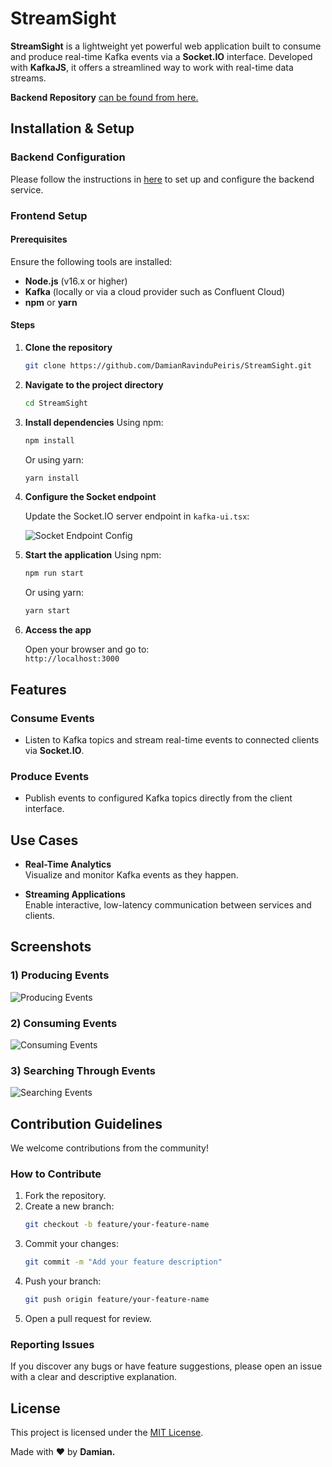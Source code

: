 # StreamSight

**StreamSight** is a lightweight yet powerful web application built to consume and produce real-time Kafka events via a **Socket.IO** interface. Developed with **KafkaJS**, it offers a streamlined way to work with real-time data streams.

**Backend Repository** [can be found from here.](https://github.com/DamianRavinduPeiris/kafka-ts)


## Installation & Setup

### Backend Configuration

Please follow the instructions in [here](https://github.com/DamianRavinduPeiris/kafka-ts) to set up and configure the backend service.

### Frontend Setup

#### Prerequisites

Ensure the following tools are installed:

- **Node.js** (v16.x or higher)
- **Kafka** (locally or via a cloud provider such as Confluent Cloud)
- **npm** or **yarn**

#### Steps

1. **Clone the repository**
   ```bash
   git clone https://github.com/DamianRavinduPeiris/StreamSight.git

2. **Navigate to the project directory**
   ```bash
   cd StreamSight

3. **Install dependencies**
   Using npm:
   ```bash
   npm install
   ```
   Or using yarn:
   ```bash
   yarn install

4. **Configure the Socket endpoint**

   Update the Socket.IO server endpoint in `kafka-ui.tsx`:

   ![Socket Endpoint Config](https://github.com/user-attachments/assets/6d6734a1-287d-4cdb-ab34-b91d99ed9c9a)

5. **Start the application**
   Using npm:
   ```bash
   npm run start
   ```
   Or using yarn:
   ```bash
   yarn start
   ```

6. **Access the app**

   Open your browser and go to:  
   `http://localhost:3000`

## Features

### Consume Events

- Listen to Kafka topics and stream real-time events to connected clients via **Socket.IO**.

### Produce Events

- Publish events to configured Kafka topics directly from the client interface.


## Use Cases

- **Real-Time Analytics**  
  Visualize and monitor Kafka events as they happen.

- **Streaming Applications**  
  Enable interactive, low-latency communication between services and clients.


## Screenshots

### 1) Producing Events  
![Producing Events](https://github.com/user-attachments/assets/55e08de7-c6c4-4f96-b9f6-b4e0d8d91fec)


### 2) Consuming Events  
![Consuming Events](https://github.com/user-attachments/assets/b850e4e3-1477-4eba-b7e4-584ff20b2821)


### 3) Searching Through Events  
![Searching Events](https://github.com/user-attachments/assets/3c43a1df-3929-434a-bcbd-f465ad35905d)


## Contribution Guidelines

We welcome contributions from the community!

### How to Contribute

1. Fork the repository.
2. Create a new branch:
   ```bash
   git checkout -b feature/your-feature-name
   ```
3. Commit your changes:
   ```bash
   git commit -m "Add your feature description"
   ```
4. Push your branch:
   ```bash
   git push origin feature/your-feature-name
   ```
5. Open a pull request for review.

### Reporting Issues

If you discover any bugs or have feature suggestions, please open an issue with a clear and descriptive explanation.


## License

This project is licensed under the [MIT License](LICENSE).


Made with ❤️ by **Damian.**
